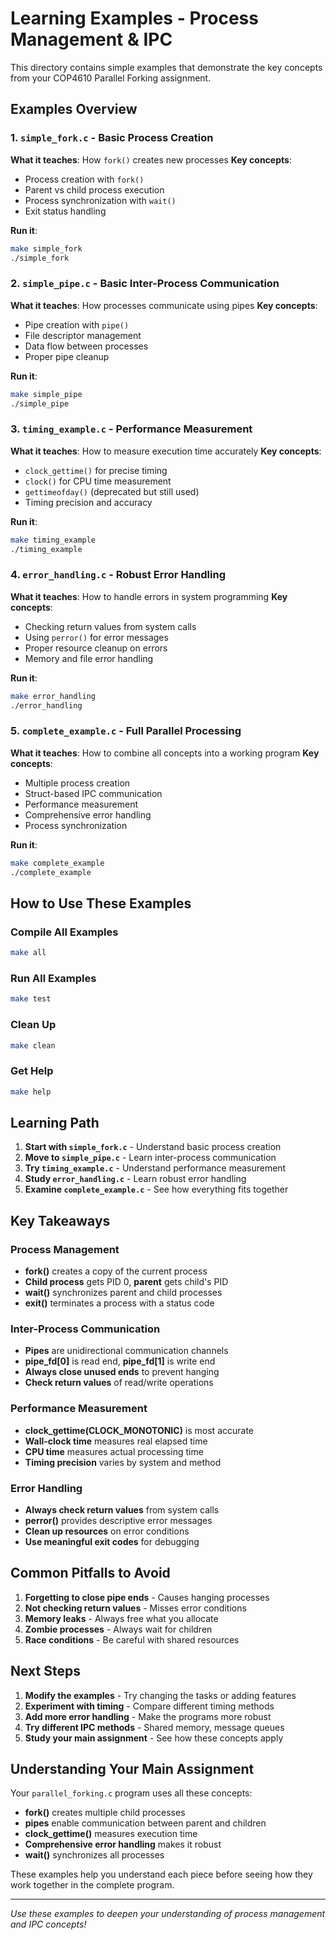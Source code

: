 # Learning Examples - Process Management & IPC

This directory contains simple examples that demonstrate the key concepts from your COP4610 Parallel Forking assignment.

## Examples Overview

### 1. `simple_fork.c` - Basic Process Creation
**What it teaches**: How `fork()` creates new processes
**Key concepts**:
- Process creation with `fork()`
- Parent vs child process execution
- Process synchronization with `wait()`
- Exit status handling

**Run it**:
```bash
make simple_fork
./simple_fork
```

### 2. `simple_pipe.c` - Basic Inter-Process Communication
**What it teaches**: How processes communicate using pipes
**Key concepts**:
- Pipe creation with `pipe()`
- File descriptor management
- Data flow between processes
- Proper pipe cleanup

**Run it**:
```bash
make simple_pipe
./simple_pipe
```

### 3. `timing_example.c` - Performance Measurement
**What it teaches**: How to measure execution time accurately
**Key concepts**:
- `clock_gettime()` for precise timing
- `clock()` for CPU time measurement
- `gettimeofday()` (deprecated but still used)
- Timing precision and accuracy

**Run it**:
```bash
make timing_example
./timing_example
```

### 4. `error_handling.c` - Robust Error Handling
**What it teaches**: How to handle errors in system programming
**Key concepts**:
- Checking return values from system calls
- Using `perror()` for error messages
- Proper resource cleanup on errors
- Memory and file error handling

**Run it**:
```bash
make error_handling
./error_handling
```

### 5. `complete_example.c` - Full Parallel Processing
**What it teaches**: How to combine all concepts into a working program
**Key concepts**:
- Multiple process creation
- Struct-based IPC communication
- Performance measurement
- Comprehensive error handling
- Process synchronization

**Run it**:
```bash
make complete_example
./complete_example
```

## How to Use These Examples

### Compile All Examples
```bash
make all
```

### Run All Examples
```bash
make test
```

### Clean Up
```bash
make clean
```

### Get Help
```bash
make help
```

## Learning Path

1. **Start with `simple_fork.c`** - Understand basic process creation
2. **Move to `simple_pipe.c`** - Learn inter-process communication
3. **Try `timing_example.c`** - Understand performance measurement
4. **Study `error_handling.c`** - Learn robust error handling
5. **Examine `complete_example.c`** - See how everything fits together

## Key Takeaways

### Process Management
- **fork()** creates a copy of the current process
- **Child process** gets PID 0, **parent** gets child's PID
- **wait()** synchronizes parent and child processes
- **exit()** terminates a process with a status code

### Inter-Process Communication
- **Pipes** are unidirectional communication channels
- **pipe_fd[0]** is read end, **pipe_fd[1]** is write end
- **Always close unused ends** to prevent hanging
- **Check return values** of read/write operations

### Performance Measurement
- **clock_gettime(CLOCK_MONOTONIC)** is most accurate
- **Wall-clock time** measures real elapsed time
- **CPU time** measures actual processing time
- **Timing precision** varies by system and method

### Error Handling
- **Always check return values** from system calls
- **perror()** provides descriptive error messages
- **Clean up resources** on error conditions
- **Use meaningful exit codes** for debugging

## Common Pitfalls to Avoid

1. **Forgetting to close pipe ends** - Causes hanging processes
2. **Not checking return values** - Misses error conditions
3. **Memory leaks** - Always free what you allocate
4. **Zombie processes** - Always wait for children
5. **Race conditions** - Be careful with shared resources

## Next Steps

1. **Modify the examples** - Try changing the tasks or adding features
2. **Experiment with timing** - Compare different timing methods
3. **Add more error handling** - Make the programs more robust
4. **Try different IPC methods** - Shared memory, message queues
5. **Study your main assignment** - See how these concepts apply

## Understanding Your Main Assignment

Your `parallel_forking.c` program uses all these concepts:

- **fork()** creates multiple child processes
- **pipes** enable communication between parent and children
- **clock_gettime()** measures execution time
- **Comprehensive error handling** makes it robust
- **wait()** synchronizes all processes

These examples help you understand each piece before seeing how they work together in the complete program.

---

*Use these examples to deepen your understanding of process management and IPC concepts!*
